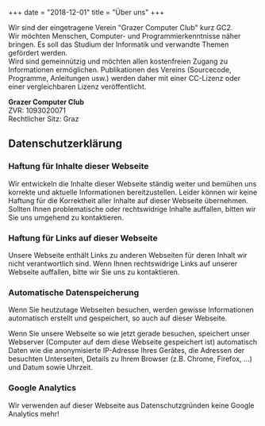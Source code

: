+++
date = "2018-12-01"
title = "Über uns"
+++

Wir sind der eingetragene Verein "Grazer Computer Club" kurz GC2.\
Wir möchten Menschen, Computer- und Programmierkenntnisse näher bringen. Es soll das Studium der Informatik und verwandte Themen gefördert werden.\
Wird sind gemeinnützig und möchten allen kostenfreien Zugang zu Informationen ermöglichen. Publikationen des Vereins (Sourcecode, Programme, Anleitungen usw.) werden daher mit einer CC-Lizenz oder einer vergleichbaren Lizenz veröffentlicht.


**Grazer Computer Club**\
ZVR: 1093020071\
Rechtlicher Sitz: Graz

## Datenschutzerklärung

### Haftung für Inhalte dieser Webseite
Wir entwickeln die Inhalte dieser Webseite ständig weiter und bemühen uns korrekte und aktuelle Informationen bereitzustellen. Leider können wir keine Haftung für die Korrektheit aller Inhalte auf dieser Webseite übernehmen. Sollten Ihnen problematische oder rechtswidrige Inhalte auffallen, bitten wir Sie uns umgehend zu kontaktieren.

### Haftung für Links auf dieser Webseite
Unsere Webseite enthält Links zu anderen Webseiten für deren Inhalt wir nicht verantwortlich sind. Wenn Ihnen rechtswidrige Links auf unserer Webseite auffallen, bitte wir Sie uns zu kontaktieren.

### Automatische Datenspeicherung
Wenn Sie heutzutage Webseiten besuchen, werden gewisse Informationen automatisch erstellt und gespeichert, so auch auf dieser Webseite.

Wenn Sie unsere Webseite so wie jetzt gerade besuchen, speichert unser Webserver (Computer auf dem diese Webseite gespeichert ist) automatisch Daten wie die anonymisierte IP-Adresse Ihres Gerätes, die Adressen der besuchten Unterseiten, Details zu Ihrem Browser (z.B. Chrome, Firefox, …) und Datum sowie Uhrzeit. 

### Google Analytics
Wir verwenden auf dieser Webseite aus Datenschutzgründen keine Google Analytics mehr! 



